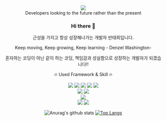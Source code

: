 <div align="center">  
<img src="https://capsule-render.vercel.app/api?type=Waving&color=auto&height=300&section=header&text=TaeHee&fontSize=90" />
</div>
<div align="center">
Developers looking to the future rather than the present

### Hi there 👋
근성을 가지고 항상 성장해나가는 개발자 반태희입니다.

Keep moving, Keep growing, Keep learning - Denzel Washington-

혼자하는 코딩이 아닌 같이 하는 코딩, 책임감과 성실함으로 성장하는 개발자가 되겠습니다!!
</div>

<div align="center"> 
🔥 Used Framework & Skill 🔥
<br><br>
<img src="https://img.shields.io/badge/HTML-E34F26?style=flat-square&logo=HTML5&logoColor=white"/>
<img src="https://img.shields.io/badge/css-1572B6?style=flat-square&logo=css3&logoColor=white">
<img src="https://img.shields.io/badge/javascript-F7DF1E?style=flat-square&logo=javascript&logoColor=black">  
<img src="https://img.shields.io/badge/bootstrap-7952B3?style=flat-square&logo=bootstrap&logoColor=white">
<img src="https://img.shields.io/badge/jquery-0769AD?style=flat-square&logo=jquery&logoColor=white">
<br>
<img src="https://img.shields.io/badge/JAVA-007396?style=flat-square&logo=java&logoColor=white">
<img src="https://img.shields.io/badge/Spring-6DB33F?style=flat-square&logo=Spring&logoColor=white">
<br>
<img src="https://img.shields.io/badge/PostgreSQL-4169E1?style=flat-square&logo=PostgreSQL&logoColor=white"> 
<br>
<img src="https://img.shields.io/badge/Eclipse IDE-2C2255?style=flat-square&logo=Eclipse IDE&logoColor=white"> 
<img src="https://img.shields.io/badge/Visual Studio Code-007ACC?style=flat-square&logo=Visual Studio Code&logoColor=white">
</div>

<div align="center">
  
![Anurag's github stats](https://github-readme-stats.vercel.app/api?username=BANTaeHee&show_icons=true&theme=tokyonight) 
[![Top Langs](https://github-readme-stats.vercel.app/api/top-langs/?username=BANTaeHee&layout=compact&theme=dracula)](https://github.com/metleeha)

  </div>

<!--
**BANTaeHee/BANTaeHee** is a ✨ _special_ ✨ repository because its `README.md` (this file) appears on your GitHub profile.

Here are some ideas to get you started:

- 🔭 I’m currently working on ...
- 🌱 I’m currently learning ...
- 👯 I’m looking to collaborate on ...
- 🤔 I’m looking for help with ...
- 💬 Ask me about ...
- 📫 How to reach me: ...
- 😄 Pronouns: ...
- ⚡ Fun fact: ...
-->
